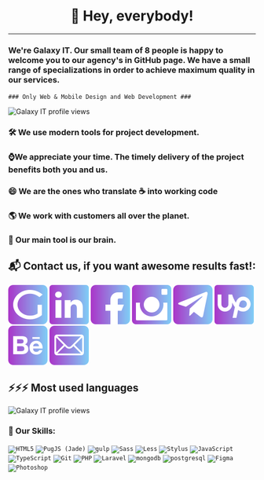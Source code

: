 <h1 align="center">👋 Hey, everybody!</h1>

---
### We're Galaxy IT. Our small team of 8 people is happy to welcome you to our agency's in GitHub page. We have a small range of specializations in order to achieve maximum quality in our services.

~~~
### Only Web & Mobile Design and Web Development ###
~~~

![Galaxy IT profile views][views]

### 🛠 We use modern tools for project development.

### ⌚We appreciate your time. The timely delivery of the project benefits both you and us.

### 😄 We are the ones who translate ☕ into working code

### 🌎 We work with customers all over the planet.

### 🧠 Our main tool is our brain.

## 📬 Contact us, if you want awesome results fast!:

[![website_src]][website]
[![linkedin_src]][linkedin]
[![facebook_src]][facebook]
[![instagram_src]][instagram]
[![telegram_src]][telegram]
[![upwork_src]][upwork]
[![behance_src]][behance]
[![mailto_src]][mailto]

## ⚡⚡⚡ Most used languages
![Galaxy IT profile views][stats]

### 🔨 Our Skills:
<code><img alt="HTML5" width="40" src="https://image.flaticon.com/icons/svg/226/226269.svg" /></code>
<code><img alt="PugJS (Jade)" width="40" src="https://cdn.worldvectorlogo.com/logos/pug.svg" /></code>
<code><img alt="gulp" width="15" height="40" src="https://cdn.worldvectorlogo.com/logos/gulp.svg" /></code>
<code><img alt="Sass" width="40" src="https://cdn.worldvectorlogo.com/logos/sass-1.svg" /></code>
<code><img alt="Less" width="40" src="https://cdn.worldvectorlogo.com/logos/less-63.svg" /></code>
<code><img alt="Stylus" width="40" src="https://cdn.worldvectorlogo.com/logos/stylus-1.svg" /></code>
<code><img alt="JavaScript" width="40" src="https://cdn.worldvectorlogo.com/logos/javascript.svg" /></code>
<code><img alt="TypeScript" width="40" src="https://cdn.worldvectorlogo.com/logos/typescript.svg" /></code>
<code><img alt="Git" width="40" src="https://cdn.worldvectorlogo.com/logos/git-icon.svg" /></code>
<code><img alt="PHP" width="80" height="40" src="https://cdn.worldvectorlogo.com/logos/php-1.svg" /></code>
<code><img alt="Laravel" width="40" src="https://cdn.worldvectorlogo.com/logos/laravel-2.svg" /></code>
<code><img alt="mongodb" width="40" height="40" src="https://cdn.worldvectorlogo.com/logos/mongodb-icon-1.svg" /></code>
<code><img alt="postgresql" width="40" src="https://cdn.worldvectorlogo.com/logos/postgresql.svg" /></code>
<code><img alt="Figma" width="40" height="40" src="https://cdn.worldvectorlogo.com/logos/figma-1.svg" /></code>
<code><img alt="Photoshop" width="40" src="https://cdn.worldvectorlogo.com/logos/photoshop-cc.svg" /></code>

[website]: https://galaxy-it.net/ "Galaxy IT The Team of web Development"
[website_src]: https://raw.githubusercontent.com/Galaxy-IT/Galaxy-IT/675004d7f4f4e7a6b54ce431b85bf619eefcb1c8/icon/website.svg "Galaxy IT The Team of web Development"

[linkedin]: https://www.linkedin.com/company/llc-galaxy-it/ "Galaxy IT in Linkedin"
[linkedin_src]: https://raw.githubusercontent.com/Galaxy-IT/Galaxy-IT/675004d7f4f4e7a6b54ce431b85bf619eefcb1c8/icon/linkedin.svg "Galaxy IT in Linkedin"

[facebook]: https://www.facebook.com/GalaxyITcompany/ "Official page of Galaxy IT in Facebook"
[facebook_src]: https://raw.githubusercontent.com/Galaxy-IT/Galaxy-IT/675004d7f4f4e7a6b54ce431b85bf619eefcb1c8/icon/facebook.svg "Official page of Galaxy IT in Facebook"

[instagram]: https://www.instagram.com/galaxy_it_company/ "Follow us in Instagramm"
[instagram_src]: https://raw.githubusercontent.com/Galaxy-IT/Galaxy-IT/675004d7f4f4e7a6b54ce431b85bf619eefcb1c8/icon/instagram.svg "Follow us in Instagramm"

[telegram]: https://t.me/galaxy_it "Write message for manager Galaxy IT in Telegramm"
[telegram_src]: https://raw.githubusercontent.com/Galaxy-IT/Galaxy-IT/675004d7f4f4e7a6b54ce431b85bf619eefcb1c8/icon/tg.svg "Write message for manager Galaxy IT in Telegramm"

[upwork]: https://www.upwork.com/ag/galaxy/ "Our Agency's page on UpWork"
[upwork_src]: https://raw.githubusercontent.com/Galaxy-IT/Galaxy-IT/675004d7f4f4e7a6b54ce431b85bf619eefcb1c8/icon/up.svg "Our Agency's page on UpWork"

[behance]: https://www.behance.net/GalaxyIT/ "Best work in our Portfolio on Behance"
[behance_src]: https://raw.githubusercontent.com/Galaxy-IT/Galaxy-IT/675004d7f4f4e7a6b54ce431b85bf619eefcb1c8/icon/behance.svg "Best work in our Portfolio on Behance"

[mailto]: mailto:hello@galaxy-it.net "To write email for Galaxy IT"
[mailto_src]: https://raw.githubusercontent.com/Galaxy-IT/Galaxy-IT/675004d7f4f4e7a6b54ce431b85bf619eefcb1c8/icon/mail.svg "To write email for Galaxy IT"

[stats]: https://github-readme-stats.vercel.app/api/top-langs/?username=Galaxy-IT&layout=compact "Our Stats"
[views]: https://gpvc.arturio.dev/Galaxy-IT "Profile Views"

[skill_html]: https://image.flaticon.com/icons/svg/226/226269.svg "HTML5"

<!-- later
[gps]: https://pagespeed-insights.herokuapp.com?url=https://galaxy-it.net&theme=dark

![Galaxy-IT's github stats](https://github-readme-stats.vercel.app/api?username=Galaxy-IT&show_icons=true&title_color=fff&icon_color=79ff97&text_color=9f9f9f&bg_color=151515)

[![trophy](https://github-profile-trophy.vercel.app/?username=Galaxy-IT&theme=onedark)](https://github.com/ryo-ma/github-profile-trophy)
-->
